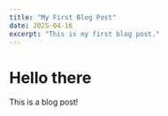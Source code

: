 ```yaml
---
title: "My First Blog Post"
date: 2025-04-16
excerpt: "This is my first blog post."
---
```


# Hello there

This is a blog post!